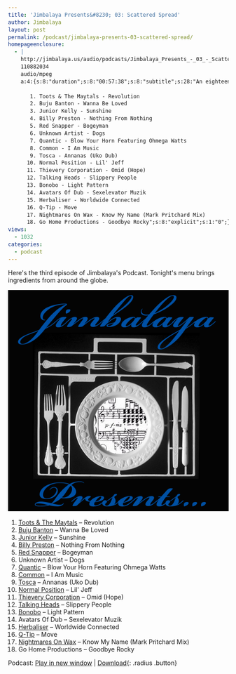 ```yaml
---
title: 'Jimbalaya Presents&#8230; 03: Scattered Spread'
author: Jimbalaya
layout: post
permalink: /podcast/jimbalaya-presents-03-scattered-spread/
homepageenclosure:
  - |
    http://jimbalaya.us/audio/podcasts/Jimbalaya_Presents_-_03_-_Scattered_Spread.mp3
    110882034
    audio/mpeg
    a:4:{s:8:"duration";s:8:"00:57:38";s:8:"subtitle";s:28:"An eighteen course dinner...";s:7:"summary";s:784:"Here's the third episode of Jimbalaya's Podcast. Tonight's menu brings ingredients from around the globe.

       1. Toots & The Maytals - Revolution
       2. Buju Banton - Wanna Be Loved
       3. Junior Kelly - Sunshine
       4. Billy Preston - Nothing From Nothing
       5. Red Snapper - Bogeyman
       6. Unknown Artist - Dogs
       7. Quantic - Blow Your Horn Featuring Ohmega Watts
       8. Common - I Am Music
       9. Tosca - Annanas (Uko Dub)
      10. Normal Position - Lil' Jeff
      11. Thievery Corporation - Omid (Hope)
      12. Talking Heads - Slippery People
      13. Bonobo - Light Pattern
      14. Avatars Of Dub - Sexelevator Muzik
      15. Herbaliser - Worldwide Connected
      16. Q-Tip - Move
      17. Nightmares On Wax - Know My Name (Mark Pritchard Mix)
      18. Go Home Productions - Goodbye Rocky";s:8:"explicit";s:1:"0";}
views:
  - 1032
categories:
  - podcast
---
```


Here's the third episode of Jimbalaya's Podcast. Tonight's menu brings ingredients from around the globe.

![Jimbalaya Presents...](/assets/images/podcast.png)

1.  [Toots & The Maytals][3] – Revolution
2.  [Buju Banton][4] – Wanna Be Loved
3.  [Junior Kelly][5] – Sunshine
4.  [Billy Preston][6] – Nothing From Nothing
5.  [Red Snapper][7] – Bogeyman
6.  Unknown Artist – Dogs
7.  [Quantic][8] – Blow Your Horn Featuring Ohmega Watts
8.  [Common][9] – I Am Music
9.  [Tosca][10] – Annanas (Uko Dub)
10. [Normal Position][11] – Lil' Jeff
11. [Thievery Corporation][12] – Omid (Hope)
12. [Talking Heads][13] – Slippery People
13. [Bonobo][14] – Light Pattern
14. Avatars Of Dub – Sexelevator Muzik
15. [Herbaliser][15] – Worldwide Connected
16. [Q-Tip][16] – Move
17. [Nightmares On Wax][17] – Know My Name (Mark Pritchard Mix)
18. Go Home Productions – Goodbye Rocky

 [3]: http://click.linksynergy.com/fs-bin/stat?id=vwHUN9G4nyY&offerid=146261&type=3&subid=0&tmpid=1826&RD_PARM1=http%3A%2F%2Fitunes.apple.com%2Fus%2Fartist%2Ftoots-the-maytals%2Fid2379983%3Fuo%3D6%26partnerId%3D30
 [4]: http://click.linksynergy.com/fs-bin/stat?id=vwHUN9G4nyY&offerid=146261&type=3&subid=0&tmpid=1826&RD_PARM1=http%3A%2F%2Fitunes.apple.com%2Fus%2Fartist%2Fbuju-banton%2Fid416192%3Fuo%3D6%26partnerId%3D30
 [5]: http://click.linksynergy.com/fs-bin/stat?id=vwHUN9G4nyY&offerid=146261&type=3&subid=0&tmpid=1826&RD_PARM1=http%3A%2F%2Fitunes.apple.com%2Fus%2Fartist%2Fjunior-kelly%2Fid2944191%3Fuo%3D6%26partnerId%3D30
 [6]: http://click.linksynergy.com/fs-bin/stat?id=vwHUN9G4nyY&offerid=146261&type=3&subid=0&tmpid=1826&RD_PARM1=http%3A%2F%2Fitunes.apple.com%2Fus%2Fartist%2Fbilly-preston%2Fid363575%3Fuo%3D6%26partnerId%3D30
 [7]: http://click.linksynergy.com/fs-bin/stat?id=vwHUN9G4nyY&offerid=146261&type=3&subid=0&tmpid=1826&RD_PARM1=http%3A%2F%2Fitunes.apple.com%2Fus%2Fartist%2Fred-snapper%2Fid2989873%3Fuo%3D6%26partnerId%3D30
 [8]: http://click.linksynergy.com/fs-bin/stat?id=vwHUN9G4nyY&offerid=146261&type=3&subid=0&tmpid=1826&RD_PARM1=http%3A%2F%2Fitunes.apple.com%2Fus%2Fartist%2Fquantic%2Fid5054367%3Fuo%3D6%26partnerId%3D30
 [9]: http://click.linksynergy.com/fs-bin/stat?id=vwHUN9G4nyY&offerid=146261&type=3&subid=0&tmpid=1826&RD_PARM1=http%3A%2F%2Fitunes.apple.com%2Fus%2Fartist%2Fcommon%2Fid64490%3Fuo%3D6%26partnerId%3D30
 [10]: http://click.linksynergy.com/fs-bin/stat?id=vwHUN9G4nyY&offerid=146261&type=3&subid=0&tmpid=1826&RD_PARM1=http%3A%2F%2Fitunes.apple.com%2Fus%2Fartist%2Ftosca%2Fid3097712%3Fuo%3D6%26partnerId%3D30
 [11]: http://click.linksynergy.com/fs-bin/stat?id=vwHUN9G4nyY&offerid=146261&type=3&subid=0&tmpid=1826&RD_PARM1=http%3A%2F%2Fitunes.apple.com%2Fus%2Fartist%2Fnormal-position%2Fid131768222%3Fuo%3D6%26partnerId%3D30
 [12]: http://click.linksynergy.com/fs-bin/stat?id=vwHUN9G4nyY&offerid=146261&type=3&subid=0&tmpid=1826&RD_PARM1=http%3A%2F%2Fitunes.apple.com%2Fus%2Fartist%2Fthievery-corporation%2Fid2726532%3Fuo%3D6%26partnerId%3D30
 [13]: http://click.linksynergy.com/fs-bin/stat?id=vwHUN9G4nyY&offerid=146261&type=3&subid=0&tmpid=1826&RD_PARM1=http%3A%2F%2Fitunes.apple.com%2Fus%2Fartist%2Ftalking-heads%2Fid155546%3Fuo%3D6%26partnerId%3D30
 [14]: http://click.linksynergy.com/fs-bin/stat?id=vwHUN9G4nyY&offerid=146261&type=3&subid=0&tmpid=1826&RD_PARM1=http%3A%2F%2Fitunes.apple.com%2Fus%2Fartist%2Fbonobo%2Fid3633058%3Fuo%3D6%26partnerId%3D30
 [15]: http://click.linksynergy.com/fs-bin/stat?id=vwHUN9G4nyY&offerid=146261&type=3&subid=0&tmpid=1826&RD_PARM1=http%3A%2F%2Fitunes.apple.com%2Fus%2Fartist%2Fthe-herbaliser%2Fid3626414%3Fuo%3D6%26partnerId%3D30
 [16]: http://click.linksynergy.com/fs-bin/stat?id=vwHUN9G4nyY&offerid=146261&type=3&subid=0&tmpid=1826&RD_PARM1=http%3A%2F%2Fitunes.apple.com%2Fus%2Fartist%2Fq-tip%2Fid13833%3Fuo%3D6%26partnerId%3D30
 [17]: http://click.linksynergy.com/fs-bin/stat?id=vwHUN9G4nyY&offerid=146261&type=3&subid=0&tmpid=1826&RD_PARM1=http%3A%2F%2Fitunes.apple.com%2Fus%2Fartist%2Fnightmares-on-wax%2Fid39883158%3Fuo%3D6%26partnerId%3D30

Podcast: [Play in new window][18] | [Download][19]{: .radius .button}

 [18]: http://media.blubrry.com/jimbalaya/p/jimbalaya.us/audio/podcasts/Jimbalaya_Presents_-_03_-_Scattered_Spread.mp3 "Play in new window"
 [19]: /audio/podcasts/Jimbalaya_Presents_-_03_-_Scattered_Spread.mp3 "Download"
